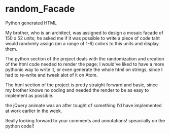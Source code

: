 # random_Facade
Python generated HTML

My brother, who is an architect, was assigned to design a mosaic facade of 150 x 52 units; he asked me if it was possible to write a piece of code taht would randomly assign (on a range of 1-6) colors to this units and display them.

The python section of the project deals with the randomization and creation of the html code needed to render the page; I would've liked to have a more pythonic way to write it, or even generate the whole html on strings, since I had to re-write and tweek alot of it on Atom.

The html section of the project is pretty straight forward and basic, since my brother knows no coding and needed the render to be as easy to implement as possible.

the jQuery animate was an after tought of something I'd have implemented at work earlier in the week.


Really looking forward to your comments and annotations! speaciially on the python code!!
